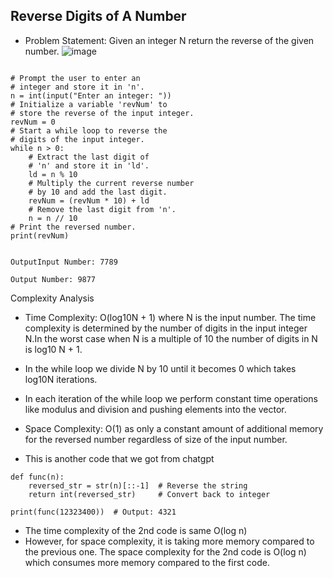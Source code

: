 ## Reverse Digits of A Number

- Problem Statement: Given an integer N return the reverse of the given number.
![image](https://github.com/user-attachments/assets/c6ee720c-0011-4789-bb44-32f78c163e8b)

```
                            
# Prompt the user to enter an
# integer and store it in 'n'.
n = int(input("Enter an integer: "))
# Initialize a variable 'revNum' to
# store the reverse of the input integer.
revNum = 0
# Start a while loop to reverse the
# digits of the input integer.
while n > 0:
    # Extract the last digit of
    # 'n' and store it in 'ld'.
    ld = n % 10
    # Multiply the current reverse number
    # by 10 and add the last digit.
    revNum = (revNum * 10) + ld
    # Remove the last digit from 'n'.
    n = n // 10
# Print the reversed number.
print(revNum)
                           

OutputInput Number: 7789

Output Number: 9877

```

Complexity Analysis

- Time Complexity: O(log10N + 1) where N is the input number. The time complexity is determined by the number of digits in the input integer N.In the worst case when N is a multiple of 10 the number of digits in N is log10 N + 1.

- In the while loop we divide N by 10 until it becomes 0 which takes log10N iterations.
- In each iteration of the while loop we perform constant time operations like modulus and division and pushing elements into the vector.
- Space Complexity: O(1) as only a constant amount of additional memory for the reversed number regardless of size of the input number.

- This is another code that we got from chatgpt

```
def func(n):
    reversed_str = str(n)[::-1]  # Reverse the string
    return int(reversed_str)     # Convert back to integer

print(func(12323400))  # Output: 4321
```

- The time complexity of the 2nd code is same O(log n)
- However, for space complexity, it is taking more memory compared to the previous one. The space complexity for the 2nd code is 	O(log n) which consumes more memory compared to the first code.
